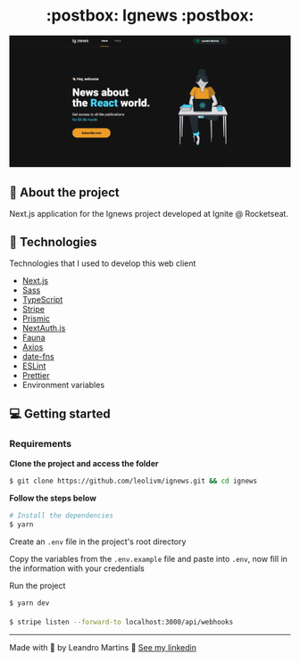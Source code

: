 <h1 align="center">:postbox: Ignews :postbox:</h1>

<p align="center">
  <img alt="letmeask" src=".github/demo.png" width="920" heigth="518" /> 
</p>

## :bookmark: About the project

Next.js application for the Ignews project developed at Ignite @ Rocketseat.

## 🚀 Technologies

Technologies that I used to develop this web client

- [Next.js](https://nextjs.org/)
- [Sass](https://sass-lang.com/)
- [TypeScript](https://www.typescriptlang.org/)
- [Stripe](https://stripe.com/)
- [Prismic](https://prismic.io/)
- [NextAuth.js](https://next-auth.js.org/)
- [Fauna](https://fauna.com/)
- [Axios](https://github.com/axios/axios)
- [date-fns](https://date-fns.org/)
- [ESLint](https://eslint.org/)
- [Prettier](https://prettier.io/)
- Environment variables

## 💻 Getting started

### Requirements

**Clone the project and access the folder**

```bash
$ git clone https://github.com/leolivm/ignews.git && cd ignews
```

**Follow the steps below**

```bash
# Install the dependencies
$ yarn
```

Create an `.env` file in the project's root directory

Copy the variables from the `.env.example` file and paste into `.env`, now fill in the information with your credentials

Run the project

```bash
$ yarn dev

$ stripe listen --forward-to localhost:3000/api/webhooks
```

---

Made with 💜 by Leandro Martins 👋 [See my linkedin](https://www.linkedin.com/in/leandro-martins-0640921a4/)
